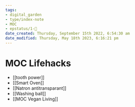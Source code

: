 ```yaml
---
tags: 
- digital_garden
- type/index-note
- MOC
- epstatus/1-🌱
date_created: Thursday, September 15th 2022, 6:54:30 am
date_modified: Thursday, May 18th 2023, 6:16:21 pm
---
```

# MOC Lifehacks
+ [[tooth power]]
+ [[Smart Oven]]
+ [[Natron antitransparant]]
+ [[Washing ball]]
+ [[MOC Vegan Living]]


